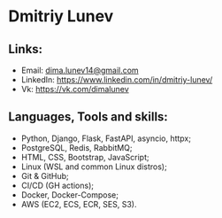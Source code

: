 # Dmitriy Lunev

## Links:
- Email: dima.lunev14@gmail.com
- LinkedIn: https://www.linkedin.com/in/dmitriy-lunev/
- Vk: https://vk.com/dimalunev

## Languages, Tools and skills:
- Python, Django, Flask, FastAPI, asyncio, httpx;
- PostgreSQL, Redis, RabbitMQ;
- HTML, CSS, Bootstrap, JavaScript;
- Linux (WSL and common Linux distros);
- Git & GitHub;
- CI/CD (GH actions);
- Docker, Docker-Compose;
- AWS (EC2, ECS, ECR, SES, S3).
